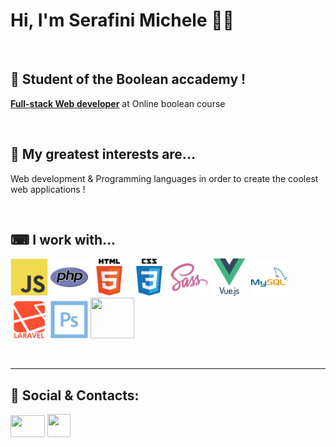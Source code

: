 # Hi, I'm Serafini Michele 🫱🏻

<br/>

## 🚀 Student of the Boolean accademy !
[**Full-stack Web developer**](https://boolean.careers/) at Online boolean course

<br/>

## 🔎 My greatest interests are...
Web development & Programming languages in order to create the coolest web applications !

<br/>

## ⌨‍️ I work with...

<img src="https://raw.githubusercontent.com/devicons/devicon/master/icons/javascript/javascript-original.svg" width="60px" height="60px"/>  <img src="https://raw.githubusercontent.com/devicons/devicon/master/icons/php/php-original.svg" width="60px" height="60px"/> <img src="https://raw.githubusercontent.com/devicons/devicon/master/icons/html5/html5-original-wordmark.svg" width="60px" height="60px"/> <img src="https://raw.githubusercontent.com/devicons/devicon/master/icons/css3/css3-original-wordmark.svg" width="60px" height="60px"/> <img src="https://raw.githubusercontent.com/devicons/devicon/master/icons/sass/sass-original.svg" width="60px" height="60px"/> <img src="https://raw.githubusercontent.com/devicons/devicon/master/icons/vuejs/vuejs-original-wordmark.svg" width="60px" height="60px"/> <img src="https://raw.githubusercontent.com/devicons/devicon/master/icons/mysql/mysql-original-wordmark.svg" width="60px" height="60px"/> <img src="https://raw.githubusercontent.com/devicons/devicon/master/icons/laravel/laravel-plain-wordmark.svg" width="60px" height="60px"/> <img src="https://raw.githubusercontent.com/devicons/devicon/master/icons/photoshop/photoshop-line.svg" width="60px" height="60px"/> <img src="https://camo.githubusercontent.com/2512b49c89512f2ff3718f7257f48ed5c46a4e331abbd890b6c5e8c0e458434f/68747470733a2f2f676574626f6f7473747261702e636f6d2f646f63732f352e322f6173736574732f6272616e642f626f6f7473747261702d6c6f676f2d736861646f772e706e67" width="70px" height="65px"/> 

<br/>

---

## 📩 Social & Contacts:

<a href="mailto:serafini.michele01@gmail.com"><img src="https://1000marche.net/wp-content/uploads/2020/03/Gmail-logo.png" height="35px" width="55px"/></a> 
<a href="https://www.linkedin.com/in/michele-serafini-08574b1b7"> <img src="https://upload.wikimedia.org/wikipedia/commons/thumb/c/ca/LinkedIn_logo_initials.png/640px-LinkedIn_logo_initials.png" height="37px" width="37px"/></a>


